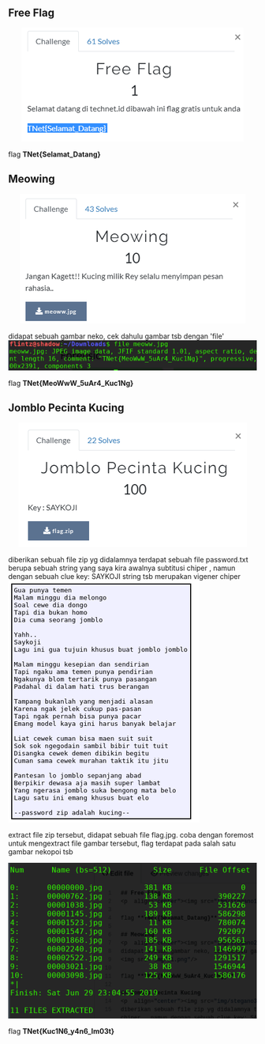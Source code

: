 ## Free Flag
<p  align="center"><img src="img/stegano1.PNG"/></p>

flag **TNet{Selamat_Datang}**

## Meowing
<p  align="center"><img src="img/stegano2.PNG"/></p>
didapat sebuah gambar neko, cek dahulu gambar tsb dengan 'file'
<img src="img/s1.png"/>

flag **TNet{MeoWwW_5uAr4_Kuc1Ng}**

## Jomblo Pecinta Kucing
<p  align="center"><img src="img/stegano3.PNG"/></p>
diberikan sebuah file zip yg didalamnya terdapat sebuah file password.txt berupa sebuah string yang saya kira awalnya subtitusi chiper , namun dengan sebuah clue key: SAYKOJI string tsb merupakan vigener chiper 
<img src="img/s2.png"/>

extract file zip tersebut, didapat sebuah file flag.jpg.
coba dengan foremost untuk mengextract file gambar tersebut, flag terdapat pada salah satu gambar nekopoi tsb

<img src="img/s3.png"/>

flag **TNet{Kuc1N6_y4n6_Im03t}**
